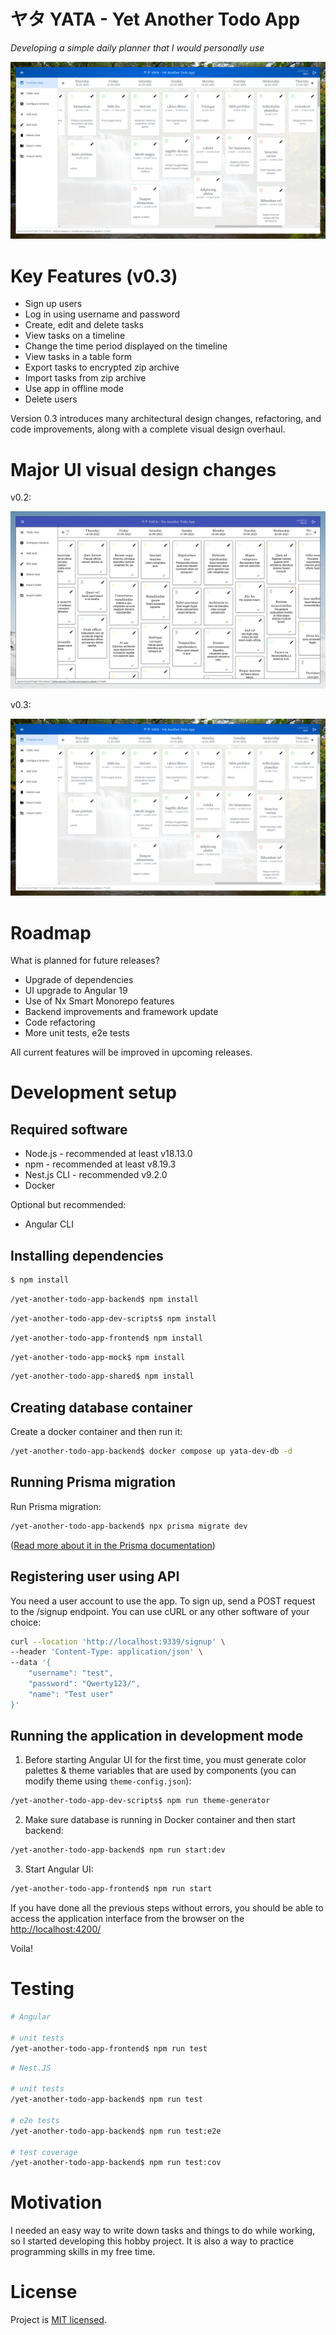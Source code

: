 # ヤタ YATA - Yet Another Todo App

<i>Developing a simple daily planner that I would personally use</i>

![App with example tasks](/screenshot_v03.png?raw=true "App with example tasks")

# Key Features (v0.3)

- Sign up users
- Log in using username and password
- Create, edit and delete tasks
- View tasks on a timeline
- Change the time period displayed on the timeline
- View tasks in a table form
- Export tasks to encrypted zip archive
- Import tasks from zip archive
- Use app in offline mode
- Delete users

Version 0.3 introduces many architectural design changes, refactoring, and code improvements, along with a complete visual design overhaul.

# Major UI visual design changes

v0.2:

![Screenshot of v0.2 app](/screenshot_v02.png?raw=true "App with example tasks (v0.2)")

v0.3:

![Screenshot of v0.3 app](/screenshot_v03.png?raw=true "App with example tasks (v0.3)")

# Roadmap

What is planned for future releases?

- Upgrade of dependencies
- UI upgrade to Angular 19
- Use of Nx Smart Monorepo features
- Backend improvements and framework update
- Code refactoring
- More unit tests, e2e tests

All current features will be improved in upcoming releases.

# Development setup

## Required software

- Node.js - recommended at least v18.13.0
- npm - recommended at least v8.19.3
- Nest.js CLI - recommended v9.2.0
- Docker

Optional but recommended:

- Angular CLI

## Installing dependencies

```bash
$ npm install
```
```bash
/yet-another-todo-app-backend$ npm install
```
```bash
/yet-another-todo-app-dev-scripts$ npm install
```
```bash
/yet-another-todo-app-frontend$ npm install
```
```bash
/yet-another-todo-app-mock$ npm install
```
```bash
/yet-another-todo-app-shared$ npm install
```

## Creating database container

Create a docker container and then run it:

```bash
/yet-another-todo-app-backend$ docker compose up yata-dev-db -d
```

## Running Prisma migration

Run Prisma migration:

```bash
/yet-another-todo-app-backend$ npx prisma migrate dev
```

([Read more about it in the Prisma documentation](https://www.prisma.io/docs/concepts/components/prisma-migrate/migrate-development-production))


## Registering user using API

You need a user account to use the app.
To sign up, send a POST request to the /signup endpoint.
You can use cURL or any other software of your choice:

```bash
curl --location 'http://localhost:9339/signup' \
--header 'Content-Type: application/json' \
--data '{
    "username": "test",
    "password": "Qwerty123/",
    "name": "Test user"
}'
```

## Running the application in development mode

1. Before starting Angular UI for the first time, you must generate color palettes & theme variables that are used by components (you can modify theme using `theme-config.json`):

```bash
/yet-another-todo-app-dev-scripts$ npm run theme-generator
```

2. Make sure database is running in Docker container and then start backend:

```bash
/yet-another-todo-app-backend$ npm run start:dev
```

3. Start Angular UI:

```bash
/yet-another-todo-app-frontend$ npm run start
```

If you have done all the previous steps without errors, you should be able to access the application interface from the browser on the [http://localhost:4200/](http://localhost:4200/)

Voila!

# Testing

```bash
# Angular

# unit tests
/yet-another-todo-app-frontend$ npm run test
```

```bash
# Nest.JS

# unit tests
/yet-another-todo-app-backend$ npm run test

# e2e tests
/yet-another-todo-app-backend$ npm run test:e2e

# test coverage
/yet-another-todo-app-backend$ npm run test:cov
```

# Motivation

I needed an easy way to write down tasks and things to do while working, so I started developing this hobby project.
It is also a way to practice programming skills in my free time.

# License

Project is [MIT licensed](LICENSE).

